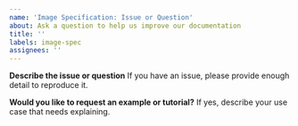 ```yaml
---
name: 'Image Specification: Issue or Question'
about: Ask a question to help us improve our documentation
title: ''
labels: image-spec
assignees: ''
---
```


**Describe the issue or question**
If you have an issue, please provide enough detail to reproduce it.

**Would you like to request an example or tutorial?**
If yes, describe your use case that needs explaining.
